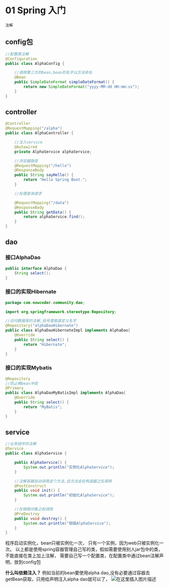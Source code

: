 # 01 Spring 入门
`注解`
## config包
```java
//配置类注解
@Configuration
public class AlphaConfig {

    //调用第三方的bean,bean的名字以方法命名
    @Bean
    public SimpleDateFormat simpleDateFormat() {
        return new SimpleDateFormat("yyyy-MM-dd HH:mm:ss");
    }
}
```
## controller 
```java
@Controller
@RequestMapping("/alpha")
public class AlphaController {

    //注入service
    @Autowired
    private AlphaService alphaService;

    //浏览器路径
    @RequestMapping("/hello")
    @ResponseBody
    public String sayHello() {
        return "Hello Spring Boot.";
    }

    //处理查询请求

    @RequestMapping("/data")
    @ResponseBody
    public String getData() {
        return alphaService.find();
    }
}
```
## dao
### 接口AlphaDao
```java
public interface AlphaDao {
    String select();
}
```
### 接口的实现Hibernate 
```java
package com.nowcoder.community.dao;

import org.springframework.stereotype.Repository;

//访问数据库的注解,括号里面是定义名字
@Repository("alphaDaoHibernate")
public class AlphaDaoHibernateImpl implements AlphaDao{
    @Override
    public String select() {
        return "Hibernate";
    }
}
```

### 接口的实现Mybatis 
```java
@Repository
//防止两bean冲突
@Primary
public class AlphaDaoMyBatisImpl implements AlphaDao{
    @Override
    public String select() {
        return "MyBatis";
    }
}
```




## service 
```java
//业务组件的注解
@Service
public class AlphaService {

    public AlphaService() {
        System.out.println("实例化AlphaService");
    }

    //注解容器自动调用这个方法,这方法会在构造器之后调用
    @PostConstruct
    public void init() {
        System.out.println("初始化AlphaService");
    }

    //在销毁对象之前调用
    @PreDestroy
    public void destroy() {
        System.out.println("销毁AlphaService");
    }
}
```
程序启动实例化，bean只被实例化一次， 只有一个实例，因为web只被实例化一次。 
以上都是使用spring容器管理自己写的类，假如需要使用别人jar包中的类，不能直接在类上加上注解， 需要自己写一个配置类，在配置类中通过bean注解声明，放到config包

**什么叫依赖注入？** 
例如当前的bean要使用alpha dao,没有必要通过容器去getBean获取，只用给声明注入alpha dao就可以了，
![在这里插入图片描述](https://gitee.com/RichardCheng_5ecf/cloudimage/raw/master/img/20210521010223886.png)